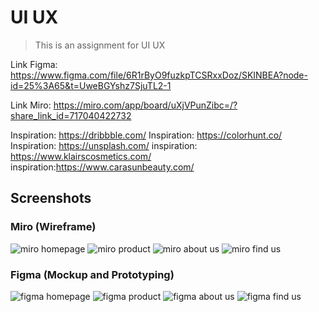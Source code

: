 # UI UX

> This is an assignment for UI UX

Link Figma: <https://www.figma.com/file/6R1rByO9fuzkpTCSRxxDoz/SKINBEA?node-id=25%3A65&t=UweBGYshz7SjuTL2-1>

Link Miro: <https://miro.com/app/board/uXjVPunZibc=/?share_link_id=717040422732>

Inspiration: <https://dribbble.com/>
Inspiration: <https://colorhunt.co/>
Inspiration: <https://unsplash.com/>
inspiration: <https://www.klairscosmetics.com/>
inspiration:<https://www.carasunbeauty.com/>

## Screenshots

### Miro (Wireframe)

![miro homepage](photo/mirohomepage.png)
![miro product](photo/miroproduct.png)
![miro about us](photo/miroaboutus.png)
![miro find us](photo/mirofindus.png)

### Figma (Mockup and Prototyping)

![figma homepage](photo/figmahomepage.png)
![figma product](photo/figmaproduct.png)
![figma about us](photo/figmaaboutus.png)
![figma find us](photo/figmafindus.png)
